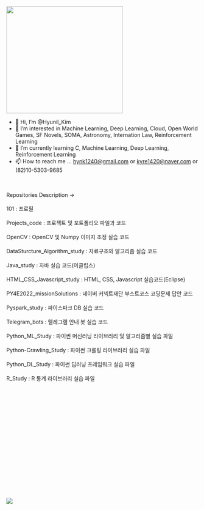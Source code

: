 <img src="https://github.com/Aurna-code/101/blob/main/Enguarde_DK_Barrel_Blast_artwork.jpg" height="280" width="306">

- 👋 Hi, I’m @Hyunil_Kim
- 👀 I’m interested in Machine Learning, Deep Learning, Cloud, Open World Games, SF Novels, SOMA, Astronomy, Internation Law, Reinforcement Learning
- 🌱 I’m currently learning C, Machine Learning, Deep Learning, Reinforcement Learning
- 📫 How to reach me ... hynk1240@gmail.com or kyre1420@naver.com or (82)10-5303-9685
<br><br><br>
<!---
Aurna-code/Aurna-code is a ✨ special ✨ repository because its `README.md` (this file) appears on your my github profile.
--->

Repositories Description ->
<br><br>
101 : 프로필<br><br>
Projects_code : 프로젝트 및 포트폴리오 파일과 코드<br><br>
OpenCV : OpenCV 및 Numpy 이미지 조정 실습 코드<br><br>
DataSturcture_Algorithm_study : 자료구조와 알고리즘 실습 코드<br><br>
Java_study : 자바 실습 코드(이클립스)<br><br>
HTML_CSS_Javascript_study : HTML, CSS, Javascript 실습코드(Eclipse)<br><br>
PY4E2022_missionSolutions : 네이버 커넥트재단 부스트코스 코딩문제 답안 코드<br><br>
Pyspark_study : 파이스파크 DB 실습 코드<br><br>
Telegram_bots : 텔레그램 안내 봇 실습 코드<br><br>
Python_ML_Study : 파이썬 머신러닝 라이브러리 및 알고리즘별 실습 파일<br><br>
Python-Crawling_Study : 파이썬 크롤링 라이브러리 실습 파일<br><br>
Python_DL_Study : 파이썬 딥러닝 프레임워크 실습 파일<br><br>
R_Study : R 통계 라이브러리 실습 파일<br><br>
<br><br><br><br><br><br><br><br><br><br><br><br><br><br><br><br>


<img src="https://github.com/Aurna-code/101/blob/main/turtleflower.png">
